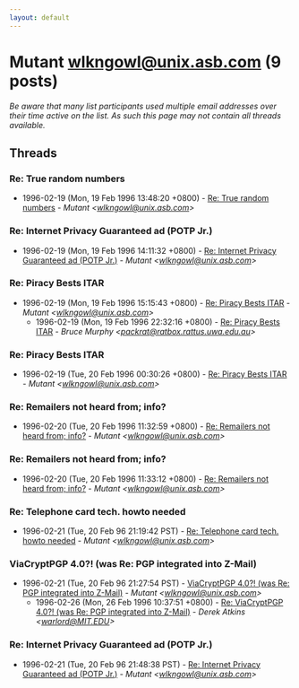 ```yaml
---
layout: default
---
```


# Mutant <wlkngowl@unix.asb.com> (9 posts)

_Be aware that many list participants used multiple email addresses over their time active on the list. As such this page may not contain all threads available._

## Threads

### Re: True random numbers
+ 1996-02-19 (Mon, 19 Feb 1996 13:48:20 +0800) - [Re: True random numbers](/archive/1996/02/80a2b021d54008dfd4dfb8174213c0427b837ded377f7108c7a3987126dda114) - _Mutant \<wlkngowl@unix.asb.com\>_

### Re: Internet Privacy Guaranteed ad (POTP Jr.)
+ 1996-02-19 (Mon, 19 Feb 1996 14:11:32 +0800) - [Re: Internet Privacy Guaranteed ad (POTP Jr.)](/archive/1996/02/d6f2e60c116784dcd8234c9b14fbe4e805fd8f2e4cac5f7353d56d83affd11da) - _Mutant \<wlkngowl@unix.asb.com\>_

### Re: Piracy Bests ITAR
+ 1996-02-19 (Mon, 19 Feb 1996 15:15:43 +0800) - [Re: Piracy Bests ITAR](/archive/1996/02/8eda541206513fda2318787924210efee22ab568d276624173054e214d28e314) - _Mutant \<wlkngowl@unix.asb.com\>_
  + 1996-02-19 (Mon, 19 Feb 1996 22:32:16 +0800) - [Re: Piracy Bests ITAR](/archive/1996/02/13ef9e578ab840260089be8119afca2c0683dd9584a0be75d9944fe678a98a80) - _Bruce Murphy \<packrat@ratbox.rattus.uwa.edu.au\>_

### Re: Piracy Bests ITAR
+ 1996-02-19 (Tue, 20 Feb 1996 00:30:26 +0800) - [Re: Piracy Bests ITAR](/archive/1996/02/280629f6d758fa2f803ca371a69a6a434339fd0efd68b13cd57511d31d83c055) - _Mutant \<wlkngowl@unix.asb.com\>_

### Re: Remailers not heard from; info?
+ 1996-02-20 (Tue, 20 Feb 1996 11:32:59 +0800) - [Re: Remailers not heard from; info?](/archive/1996/02/7fecf96608681e0bd6e7328fca2bf3904bfa428d1890ba5b5e5f58df6e78de50) - _Mutant \<wlkngowl@unix.asb.com\>_

### Re: Remailers not heard from; info?
+ 1996-02-20 (Tue, 20 Feb 1996 11:33:12 +0800) - [Re: Remailers not heard from; info?](/archive/1996/02/cf8ebabbe9e3a92ad6fd6dbec4a7517d27a2c6235d6f746c0fb50a0210b94d66) - _Mutant \<wlkngowl@unix.asb.com\>_

### Re: Telephone card tech. howto needed
+ 1996-02-21 (Tue, 20 Feb 96 21:19:42 PST) - [Re: Telephone card tech. howto needed](/archive/1996/02/cb2371880b29307d2a4027ea71d1ab3777ba9f6c72c7572f025d42a16571890b) - _Mutant \<wlkngowl@unix.asb.com\>_

### ViaCryptPGP 4.0?! (was Re: PGP integrated into Z-Mail)
+ 1996-02-21 (Tue, 20 Feb 96 21:27:54 PST) - [ViaCryptPGP 4.0?! (was Re: PGP integrated into Z-Mail)](/archive/1996/02/aa213b101572f23e234eee1cdbf83d6c53b4d3e1dfbfd6bd7c04ac744388d8fa) - _Mutant \<wlkngowl@unix.asb.com\>_
  + 1996-02-26 (Mon, 26 Feb 1996 10:37:51 +0800) - [Re: ViaCryptPGP 4.0?! (was Re: PGP integrated into Z-Mail)](/archive/1996/02/c233e6f5f6e59f290b3280e3687403a92b257100cb526d94e838e5b5a4ac5f30) - _Derek Atkins \<warlord@MIT.EDU\>_

### Re: Internet Privacy Guaranteed ad (POTP Jr.)
+ 1996-02-21 (Tue, 20 Feb 96 21:48:38 PST) - [Re: Internet Privacy Guaranteed ad (POTP Jr.)](/archive/1996/02/78d288603487bc66e555cea00346e284bbcecfc6c137bce17caf0ffd0a272db8) - _Mutant \<wlkngowl@unix.asb.com\>_

